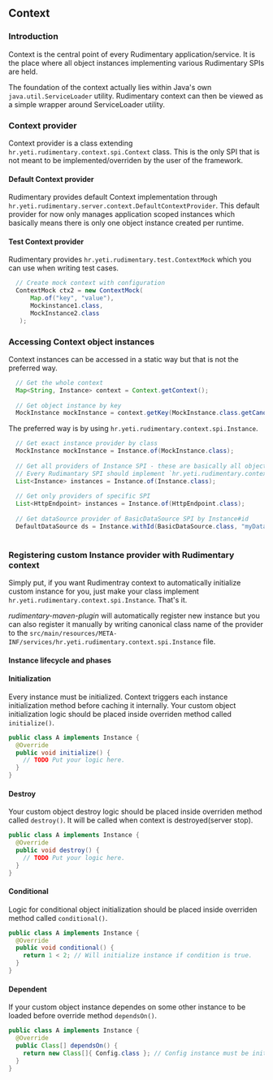 ## Context

### Introduction
Context is the central point of every Rudimentary application/service. It is the place where all object instances implementing various Rudimentary SPIs are held.

The foundation of the context actually lies within Java's own `java.util.ServiceLoader` utility. Rudimentary context can then be viewed as a simple wrapper around ServiceLoader utility.

### Context provider
Context provider is a class extending `hr.yeti.rudimentary.context.spi.Context` class. This is the only SPI that is not meant to be implemented/overriden by the user of the framework.

#### Default Context provider
Rudimentary provides default Context implementation through `hr.yeti.rudimentary.server.context.DefaultContextProvider`.
This default provider for now only manages application scoped instances which basically means there is only one object instance created per runtime.

#### Test Context provider
Rudimentary provides `hr.yeti.rudimentary.test.ContextMock` which you can use when writing test cases.
```java
  // Create mock context with configuration
  ContextMock ctx2 = new ContextMock(
      Map.of("key", "value"), 
      Mockinstance1.class, 
      MockInstance2.class
   );
```

### Accessing Context object instances
Context instances can be accessed in a static way but that is not the preferred way.
```java
  // Get the whole context
  Map<String, Instance> context = Context.getContext(); 
  
  // Get object instance by key
  MockInstance mockInstance = context.getKey(MockInstance.class.getCanonicalName());
```
The preferred way is by using `hr.yeti.rudimentary.context.spi.Instance`.
```java
  // Get exact instance provider by class
  MockInstance mockInstance = Instance.of(MockInstance.class);
  
  // Get all providers of Instance SPI - these are basically all object instances stored in context.
  // Every Rudimantary SPI should implement `hr.yeti.rudimentary.context.spi.Instance`. 
  List<Instance> instances = Instance.of(Instance.class);
  
  // Get only providers of specific SPI
  List<HttpEndpoint> instances = Instance.of(HttpEndpoint.class);
  
  // Get dataSource provider of BasicDataSource SPI by Instance#id
  DefaultDataSource ds = Instance.withId(BasicDataSource.class, "myDataSourceId");
  
```
### Registering custom Instance provider with Rudimentary context
Simply put, if you want Rudimentray context to automatically initialize custom instance for you, just make your class implement 
`hr.yeti.rudimentary.context.spi.Instance`. That's it.

*rudimentary-maven-plugin* will automatically register new instance but you can also register it manually by writing canonical class name of the provider to the `src/main/resources/META-INF/services/hr.yeti.rudimentary.context.spi.Instance` file.

#### Instance lifecycle and phases
#### Initialization
Every instance must be initialized. Context triggers each instance initialization method before caching it internally.
Your custom object initialization logic should be placed inside overriden method called `initialize()`.

```java
public class A implements Instance {
  @Override
  public void initialize() {
    // TODO Put your logic here.
  }
}
```

#### Destroy
Your custom object destroy logic should be placed inside overriden method called `destroy()`.
It will be called when context is destroyed(server stop).


```java
public class A implements Instance {
  @Override
  public void destroy() {
    // TODO Put your logic here.
  }
}
```

#### Conditional
Logic for conditional object initialization should be placed inside overriden method called `conditional()`.

```java
public class A implements Instance {
  @Override
  public void conditional() {
    return 1 < 2; // Will initialize instance if condition is true.
  }
}
```

#### Dependent 
If your custom object instance dependes on some other instance to be loaded before override method `dependsOn()`.

```java
public class A implements Instance {
  @Override
  public Class[] dependsOn() {
    return new Class[]{ Config.class }; // Config instance must be initialized before.
  }
}
```

